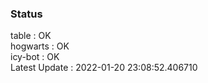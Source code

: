 ### Status


table : OK  
hogwarts : OK  
icy-bot : OK  
Latest Update : 2022-01-20 23:08:52.406710
